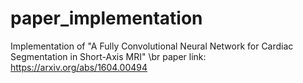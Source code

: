 # paper_implementation

Implementation of "A Fully Convolutional Neural Network for Cardiac Segmentation in Short-Axis MRI"
\br
paper link: https://arxiv.org/abs/1604.00494 

